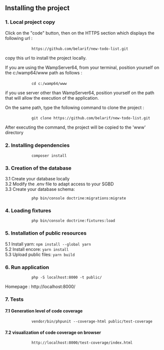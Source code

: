## Installing the project
### 1.  Local project copy
Click on the "code" button, then on the HTTPS section which displays the following url :
####
                https://github.com/belarif/new-todo-list.git 

copy this url to install the project locally.

If you are using the WampServer64, from your terminal, position yourself on the c:/wamp64/www path as follows :
####
                cd c:/wamp64/www
if you use server other than WampServer64, position yourself on the path that will allow the execution of the application.

On the same path, type the following command to clone the project :
####
                git clone https://github.com/belarif/new-todo-list.git

After executing the command, the project will be copied to the 'www' directory

### 2.  Installing dependencies
                composer install

### 3.  Creation of the database
3.1 Create your database locally   
3.2 Modify the .env file to adapt access to your SGBD  
3.3 Create your database schema:

                php bin/console doctrine:migrations:migrate
### 4.  Loading fixtures
                php bin/console doctrine:fixtures:load

### 5.  Installation of public resources
5.1 Install yarn: `npm install --global yarn`   
5.2 Install encore: `yarn install`  
5.3 Upload public files: `yarn build`

### 6.  Run application
                php -S localhost:8000 -t public/
Homepage : http://localhost:8000/

### 7.  Tests
#### 7.1    Generation level of code coverage
                vendor/bin/phpunit --coverage-html public/test-coverage
#### 7.2    visualization of code coverage on browser
                http://localhost:8000/test-coverage/index.html

